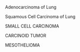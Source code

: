 Adenocarcinoma of Lung

Squamous Cell Carcinoma of Lung

SMALL CELL CARCINOMA

CARCINOID TUMOR

MESOTHELIOMA

